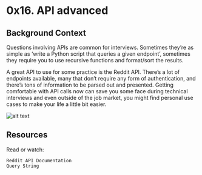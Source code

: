 # 0x16. API advanced

## Background Context

Questions involving APIs are common for interviews. Sometimes they’re as simple as ‘write a Python script that queries a given endpoint’, sometimes they require you to use recursive functions and format/sort the results.

A great API to use for some practice is the Reddit API. There’s a lot of endpoints available, many that don’t require any form of authentication, and there’s tons of information to be parsed out and presented. Getting comfortable with API calls now can save you some face during technical interviews and even outside of the job market, you might find personal use cases to make your life a little bit easier.

![alt text](https://s3.amazonaws.com/intranet-projects-files/holbertonschool-sysadmin_devops/314/WIxXad8.png)

## Resources

Read or watch:

    Reddit API Documentation
    Query String

